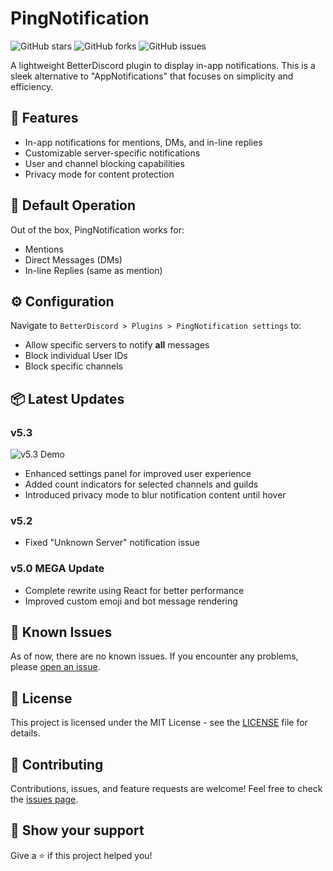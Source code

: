 # PingNotification

![GitHub stars](https://img.shields.io/github/stars/DaddyBoard/PingNotification?style=social)
![GitHub forks](https://img.shields.io/github/forks/DaddyBoard/PingNotification?style=social)
![GitHub issues](https://img.shields.io/github/issues/DaddyBoard/PingNotification)

A lightweight BetterDiscord plugin to display in-app notifications. This is a sleek alternative to "AppNotifications" that focuses on simplicity and efficiency.

## 🚀 Features

- In-app notifications for mentions, DMs, and in-line replies
- Customizable server-specific notifications
- User and channel blocking capabilities
- Privacy mode for content protection

## 🔧 Default Operation

Out of the box, PingNotification works for:
- Mentions
- Direct Messages (DMs)
- In-line Replies (same as mention)

## ⚙️ Configuration

Navigate to `BetterDiscord > Plugins > PingNotification settings` to:
- Allow specific servers to notify **all** messages
- Block individual User IDs
- Block specific channels

## 📦 Latest Updates

### v5.3
![v5.3 Demo](https://i.imgur.com/Y69pIG0.gif)

- Enhanced settings panel for improved user experience
- Added count indicators for selected channels and guilds
- Introduced privacy mode to blur notification content until hover

### v5.2
- Fixed "Unknown Server" notification issue

### v5.0 MEGA Update
- Complete rewrite using React for better performance
- Improved custom emoji and bot message rendering

## 🐛 Known Issues

As of now, there are no known issues. If you encounter any problems, please [open an issue](https://github.com/yourusername/PingNotification/issues).

## 📄 License

This project is licensed under the MIT License - see the [LICENSE](LICENSE) file for details.

## 🤝 Contributing

Contributions, issues, and feature requests are welcome! Feel free to check the [issues page](https://github.com/yourusername/PingNotification/issues).

## 🌟 Show your support

Give a ⭐️ if this project helped you!
